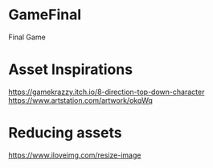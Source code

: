 # GameFinal
Final Game



# Asset Inspirations
https://gamekrazzy.itch.io/8-direction-top-down-character
https://www.artstation.com/artwork/okqWq


# Reducing assets
https://www.iloveimg.com/resize-image